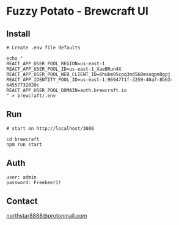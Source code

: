 # Fuzzy Potato - Brewcraft UI

## Install
```
# Create .env file defaults

echo "
REACT_APP_USER_POOL_REGION=us-east-1
REACT_APP_USER_POOL_ID=us-east-1_XaeBRun4X
REACT_APP_USER_POOL_WEB_CLIENT_ID=6hukm95cpq3nd568msoqpm8gpj
REACT_APP_IDENTITY_POOL_ID=us-east-1:96947f1f-3259-40a7-8b63-64557732020c
REACT_APP_USER_POOL_DOMAIN=auth.brewcraft.io
" > brewcraft/.env
```

## Run
```
# start on http://localhost/3000

cd brewcraft
npm run start
```

## Auth
```
user: admin
password: Freebeer1!
```

## Contact
[northstar8888@protonmail.com](mailto:northstar8888@protonmail.com?subject=[GitHub]%20Hi)

